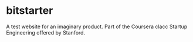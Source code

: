 bitstarter
==========
A test website for an imaginary product. Part of the Coursera clacc Startup Engineering offered by Stanford.
